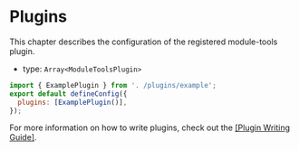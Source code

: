 # Plugins

This chapter describes the configuration of the registered module-tools plugin.

- type: `Array<ModuleToolsPlugin>`
```js modern.config.ts
import { ExamplePlugin } from '. /plugins/example';
export default defineConfig({
  plugins: [ExamplePlugin()],
});
```

For more information on how to write plugins, check out the [[Plugin Writing Guide]](/en/plugins/guide/getting-started).
